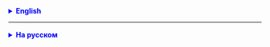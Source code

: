 <details style="margin-top: 16px">
  <summary style="cursor: pointer; color: blue;"><b>English</b></summary>

**Task 1.** Create an array of 20 random integers from the range -100 to 100. Sort the resulting array. Is the number 0 included in this array? (find out using binary search) If so, what place (index) in the array? If not, what index should it be placed at?

**Task 2.** Create an array of 20 random integers from the range -100 to 100. Implement a method that takes an input array and returns an array, containing only positive numbers from the original array.

**Task 3.(*)** Implement a way to exchange the values of two integer type variables without using a third variable.

</details>

<hr>

<details style="margin-top: 16px">
  <summary style="cursor: pointer; color: blue;"><b>На русском</b></summary>

**Задача 1.** Создать массив из 20-ти случайных целых чисел из интервала от -100 до 100. Выполните сортировку полученного массива. Попало ли число 0 в этот массив? (выяснить с помощью binary search) Если да, то на какое место (индекс) в массиве? Если нет, то на какой индекс его следует поставить?

**Задача 2.** Создать массив из 20-ти случайных целых чисел из интервала от -100 до 100. Реализуйте метод, который получает на вход исходный массив и возвращает массив, содержащий только положительные числа из исходного массива.

**Задача 3.(*)** Реализовать способ обмена значениями двух переменных целого типа, не используя третьей переменной. В идеале написать метод swap(a, b).

</details>
